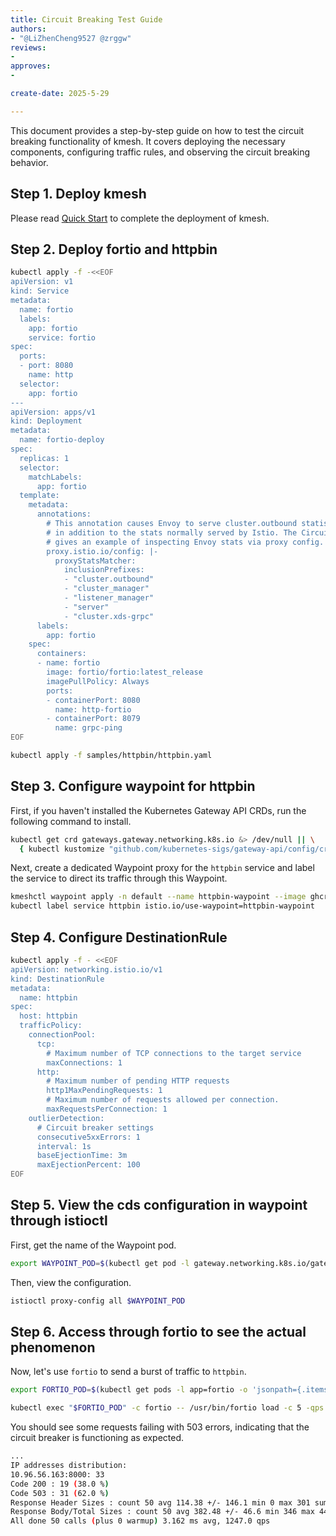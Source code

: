 ```yaml
--- 
title: Circuit Breaking Test Guide
authors:
- "@LiZhenCheng9527 @zrggw"
reviews:
-
approves:
-

create-date: 2025-5-29

---
```


This document provides a step-by-step guide on how to test the circuit breaking functionality of kmesh. It covers deploying the necessary components, configuring traffic rules, and observing the circuit breaking behavior.

## Step 1. Deploy kmesh

Please read [Quick Start](https://kmesh.net/docs/setup/quick-start) to complete the deployment of kmesh.

## Step 2. Deploy fortio and httpbin

``` sh
kubectl apply -f -<<EOF
apiVersion: v1
kind: Service
metadata:
  name: fortio
  labels:
    app: fortio
    service: fortio
spec:
  ports:
  - port: 8080
    name: http
  selector:
    app: fortio
---
apiVersion: apps/v1
kind: Deployment
metadata:
  name: fortio-deploy
spec:
  replicas: 1
  selector:
    matchLabels:
      app: fortio
  template:
    metadata:
      annotations:
        # This annotation causes Envoy to serve cluster.outbound statistics via 15000/stats
        # in addition to the stats normally served by Istio. The Circuit Breaking example task
        # gives an example of inspecting Envoy stats via proxy config.
        proxy.istio.io/config: |-
          proxyStatsMatcher:
            inclusionPrefixes:
            - "cluster.outbound"
            - "cluster_manager"
            - "listener_manager"
            - "server"
            - "cluster.xds-grpc"
      labels:
        app: fortio
    spec:
      containers:
      - name: fortio
        image: fortio/fortio:latest_release
        imagePullPolicy: Always
        ports:
        - containerPort: 8080
          name: http-fortio
        - containerPort: 8079
          name: grpc-ping
EOF
```

```sh
kubectl apply -f samples/httpbin/httpbin.yaml
```

## Step 3. Configure waypoint for httpbin

First, if you haven't installed the Kubernetes Gateway API CRDs, run the following command to install.

``` sh
kubectl get crd gateways.gateway.networking.k8s.io &> /dev/null || \
  { kubectl kustomize "github.com/kubernetes-sigs/gateway-api/config/crd/experimental?ref=444631bfe06f3bcca5d0eadf1857eac1d369421d" | kubectl apply -f -; }
```

Next, create a dedicated Waypoint proxy for the `httpbin` service and label the service to direct its traffic through this Waypoint.

```sh
kmeshctl waypoint apply -n default --name httpbin-waypoint --image ghcr.io/kmesh-net/waypoint:latest
kubectl label service httpbin istio.io/use-waypoint=httpbin-waypoint
```

## Step 4. Configure DestinationRule

```sh
kubectl apply -f - <<EOF
apiVersion: networking.istio.io/v1
kind: DestinationRule
metadata:
  name: httpbin
spec:
  host: httpbin
  trafficPolicy:
    connectionPool:
      tcp:
        # Maximum number of TCP connections to the target service
        maxConnections: 1
      http:
        # Maximum number of pending HTTP requests
        http1MaxPendingRequests: 1
        # Maximum number of requests allowed per connection.
        maxRequestsPerConnection: 1
    outlierDetection:
      # Circuit breaker settings
      consecutive5xxErrors: 1
      interval: 1s
      baseEjectionTime: 3m
      maxEjectionPercent: 100
EOF
```

## Step 5. View the cds configuration in waypoint through istioctl

First, get the name of the Waypoint pod.

```sh
export WAYPOINT_POD=$(kubectl get pod -l gateway.networking.k8s.io/gateway-name=httpbin-waypoint -o jsonpath='{.items[0].metadata.name}')
```

Then, view the configuration.

```sh
istioctl proxy-config all $WAYPOINT_POD 
```

## Step 6. Access through fortio to see the actual phenomenon

Now, let's use `fortio` to send a burst of traffic to `httpbin`.

```sh
export FORTIO_POD=$(kubectl get pods -l app=fortio -o 'jsonpath={.items[0].metadata.name}')

kubectl exec "$FORTIO_POD" -c fortio -- /usr/bin/fortio load -c 5 -qps 0 -n 50 -loglevel Warning http://httpbin:8000/get
```

You should see some requests failing with 503 errors, indicating that the circuit breaker is functioning as expected.

```sh
...
IP addresses distribution:
10.96.56.163:8000: 33
Code 200 : 19 (38.0 %)
Code 503 : 31 (62.0 %)
Response Header Sizes : count 50 avg 114.38 +/- 146.1 min 0 max 301 sum 5719
Response Body/Total Sizes : count 50 avg 382.48 +/- 46.6 min 346 max 442 sum 19124
All done 50 calls (plus 0 warmup) 3.162 ms avg, 1247.0 qps
```
